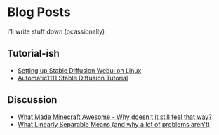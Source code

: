 # Blog Posts
I'll write stuff down (ocassionally)

## Tutorial-ish
- [Setting up Stable Diffusion Webui on Linux](/blog/2024/5/linux-automatic1111-sd.md)
- [Automatic1111 Stable Diffusion Tutorial](blog/2024/6/stable-diffusion-tutorial.md)

## Discussion
- [What Made Minecraft Awesome - Why doesn't it still feel that way?](/blog/2024/5/minecraft-exploration.md)
- [What Linearly Separable Means (and why a lot of problems aren't)](/blog/2024/5/activation.md)
